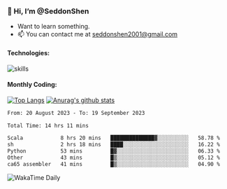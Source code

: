 ### 👋 Hi, I’m @SeddonShen
- Want to learn something.
- 📫 You can contact me at seddonshen2001@gmail.com

#### Technologies:

![skills](https://skillicons.dev/icons?i=scala,js,html,css,bootstrap,jquery,c,cpp,cloudflare,django,docker,flask,git,github,githubactions,linux,latex,mysql,nodejs,ps,php,pr,py,raspberrypi,redis,unreal,v,vscode,vue,bash)

#### Monthly Coding:
[![Top Langs](https://github-readme-stats.vercel.app/api/top-langs?username=seddonshen&show_icons=true&locale=en&layout=compact&hide=html&langs_count=8)](https://github.com/SeddonShen/)
[![Anurag's github stats](https://github-readme-stats.vercel.app/api?username=SeddonShen&count_private=true&show_icons=true)](https://github.com/anuraghazra/github-readme-stats)
<!--START_SECTION:waka-->

```txt
From: 20 August 2023 - To: 19 September 2023

Total Time: 14 hrs 11 mins

Scala            8 hrs 20 mins   ██████████████▓░░░░░░░░░░   58.78 %
sh               2 hrs 18 mins   ████░░░░░░░░░░░░░░░░░░░░░   16.22 %
Python           53 mins         █▓░░░░░░░░░░░░░░░░░░░░░░░   06.33 %
Other            43 mins         █▒░░░░░░░░░░░░░░░░░░░░░░░   05.12 %
ca65 assembler   41 mins         █▒░░░░░░░░░░░░░░░░░░░░░░░   04.90 %
```

<!--END_SECTION:waka-->

![WakaTime Daily](https://wakatime.com/share/@seddon2001/61a7e342-5f12-4fea-bf92-1fac161e97d6.svg)
<!---
SeddonShen/SeddonShen is a ✨ special ✨ repository because its `README.md` (this file) appears on your GitHub profile.
You can click the Preview link to take a look at your changes.
--->
